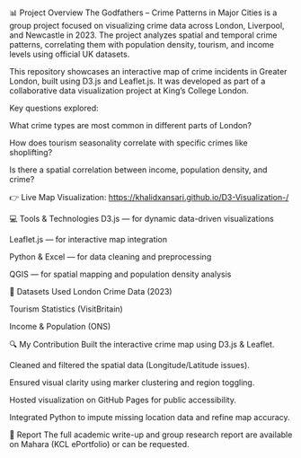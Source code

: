 📊 Project Overview
The Godfathers – Crime Patterns in Major Cities is a group project focused on visualizing crime data across London, Liverpool, and Newcastle in 2023. The project analyzes spatial and temporal crime patterns, correlating them with population density, tourism, and income levels using official UK datasets.

This repository showcases an interactive map of crime incidents in Greater London, built using D3.js and Leaflet.js. It was developed as part of a collaborative data visualization project at King’s College London.

Key questions explored:

What crime types are most common in different parts of London?

How does tourism seasonality correlate with specific crimes like shoplifting?

Is there a spatial correlation between income, population density, and crime?

👉 Live Map Visualization: https://khalidxansari.github.io/D3-Visualization-/

💻 Tools & Technologies
D3.js — for dynamic data-driven visualizations

Leaflet.js — for interactive map integration

Python & Excel — for data cleaning and preprocessing

QGIS — for spatial mapping and population density analysis

📂 Datasets Used
London Crime Data (2023)

Tourism Statistics (VisitBritain)

Income & Population (ONS)

🔍 My Contribution
Built the interactive crime map using D3.js & Leaflet.

Cleaned and filtered the spatial data (Longitude/Latitude issues).

Ensured visual clarity using marker clustering and region toggling.

Hosted visualization on GitHub Pages for public accessibility.

Integrated Python to impute missing location data and refine map accuracy.

📎 Report
The full academic write-up and group research report are available on Mahara (KCL ePortfolio) or can be requested.
